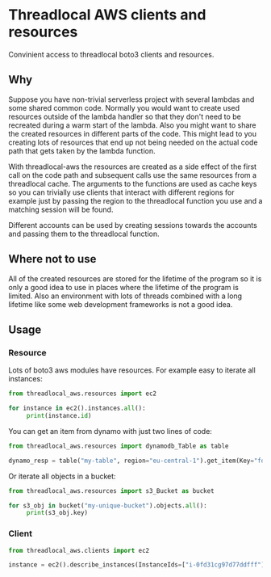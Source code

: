 # Threadlocal AWS clients and resources

Convinient access to threadlocal boto3 clients and resources.

## Why

Suppose you have non-trivial serverless project with several lambdas and
some shared common code. Normally you would want to create used resources
outside of the lambda handler so that they don't need to be recreated
during a warm start of the lambda. Also you might want to share the created
resources in different parts of the code. This might lead to you creating
lots of resources that end up not being needed on the actual code path
that gets taken by the lambda function.

With threadlocal-aws the resources are created as a side effect of the first
call on the code path and subsequent calls use the same resources from a
threadlocal cache. The arguments to the functions are used as cache keys
so you can trivially use clients that interact with different regions for example
just by passing the region to the threadlocal function you use and a matching
session will be found.

Different accounts can be used by creating sessions towards the accounts and
passing them to the threadlocal function.

## Where not to use

All of the created resources are stored for the lifetime of the program so it is
only a good idea to use in places where the lifetime of the program is limited.
Also an environment with lots of threads combined with a long lifetime like some web
development frameworks is not a good idea.

## Usage

### Resource

Lots of boto3 aws modules have resources. For example easy to iterate all instances:
```python
from threadlocal_aws.resources import ec2

for instance in ec2().instances.all():
     print(instance.id)
```

You can get an item from dynamo with just two lines of code:
```python
from threadlocal_aws.resources import dynamodb_Table as table

dynamo_resp = table("my-table", region="eu-central-1").get_item(Key="foo#bar#123")
```

Or iterate all objects in a bucket:
```python
from threadlocal_aws.resources import s3_Bucket as bucket

for s3_obj in bucket("my-unique-bucket").objects.all():
     print(s3_obj.key)
```

### Client

```python
from threadlocal_aws.clients import ec2

instance = ec2().describe_instances(InstanceIds=["i-0fd31cg97d77ddfff"])
```
